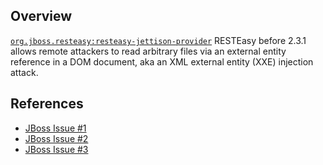 ## Overview
[`org.jboss.resteasy:resteasy-jettison-provider`](http://search.maven.org/#search%7Cga%7C1%7Ca%3A%22resteasy-jettison-provider%22)
RESTEasy before 2.3.1 allows remote attackers to read arbitrary files via an external entity reference in a DOM document, aka an XML external entity (XXE) injection attack.

## References

- [JBoss Issue #1](https://issues.jboss.org/browse/RESTEASY-637)
- [JBoss Issue #2](https://issues.jboss.org/browse/RESTEASY-647)
- [JBoss Issue #3](https://issues.jboss.org/browse/RESTEASY-659)
